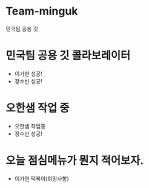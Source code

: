 # Team-minguk
민국팀 공용 깃

# 민국팀 공용 깃 콜라보레이터
- 이가현 성공!
- 장수빈 성공!


# 오한샘 작업 중
 - 오한샘 작업중
- 장수빈 성공!


# 오늘 점심메뉴가 뭔지 적어보자. 
 - 이가현 떡볶이(희망사항)

